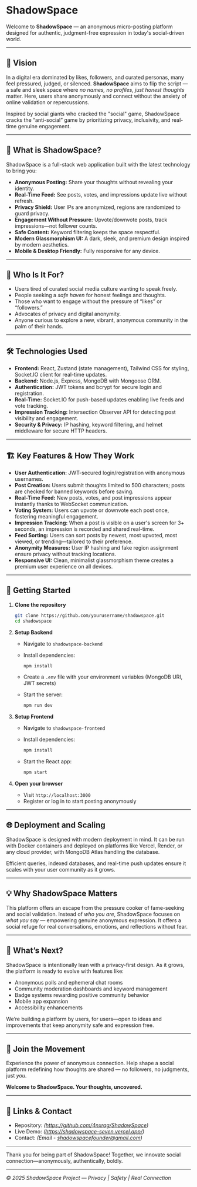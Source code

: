 # ShadowSpace

Welcome to **ShadowSpace** — an anonymous micro-posting platform designed for authentic, judgment-free expression in today's social-driven world.

***

## 🌟 Vision

In a digital era dominated by likes, followers, and curated personas, many feel pressured, judged, or silenced. **ShadowSpace** aims to flip the script — a safe and sleek space where *no names, no profiles, just honest thoughts* matter. Here, users share anonymously and connect without the anxiety of online validation or repercussions.

Inspired by social giants who cracked the "social" game, ShadowSpace cracks the “anti-social” game by prioritizing privacy, inclusivity, and real-time genuine engagement.

***

## 🚀 What is ShadowSpace?

ShadowSpace is a full-stack web application built with the latest technology to bring you:

- **Anonymous Posting:** Share your thoughts without revealing your identity.
- **Real-Time Feed:** See posts, votes, and impressions update live without refresh.
- **Privacy Shield:** User IPs are anonymized, regions are randomized to guard privacy.
- **Engagement Without Pressure:** Upvote/downvote posts, track impressions—not follower counts.
- **Safe Content:** Keyword filtering keeps the space respectful.
- **Modern Glassmorphism UI:** A dark, sleek, and premium design inspired by modern aesthetics.
- **Mobile & Desktop Friendly:** Fully responsive for any device.

***

## 🤝 Who Is It For?

- Users tired of curated social media culture wanting to speak freely.
- People seeking a *safe haven* for honest feelings and thoughts.
- Those who want to engage without the pressure of “likes” or “followers.”
- Advocates of privacy and digital anonymity.
- Anyone curious to explore a new, vibrant, anonymous community in the palm of their hands.

***

## 🛠️ Technologies Used

- **Frontend:** React, Zustand (state management), Tailwind CSS for styling, Socket.IO client for real-time updates.
- **Backend:** Node.js, Express, MongoDB with Mongoose ORM.
- **Authentication:** JWT tokens and bcrypt for secure login and registration.
- **Real-Time:** Socket.IO for push-based updates enabling live feeds and vote tracking.
- **Impression Tracking:** Intersection Observer API for detecting post visibility and engagement.
- **Security & Privacy:** IP hashing, keyword filtering, and helmet middleware for secure HTTP headers.

***

## 🏗️ Key Features & How They Work

- **User Authentication:** JWT-secured login/registration with anonymous usernames.
- **Post Creation:** Users submit thoughts limited to 500 characters; posts are checked for banned keywords before saving.
- **Real-Time Feed:** New posts, votes, and post impressions appear instantly thanks to WebSocket communication.
- **Voting System:** Users can upvote or downvote each post once, fostering meaningful engagement.
- **Impression Tracking:** When a post is visible on a user's screen for 3+ seconds, an impression is recorded and shared real-time.
- **Feed Sorting:** Users can sort posts by newest, most upvoted, most viewed, or trending—tailored to their preference.
- **Anonymity Measures:** User IP hashing and fake region assignment ensure privacy without tracking locations.
- **Responsive UI:** Clean, minimalist glassmorphism theme creates a premium user experience on all devices.

***

## 🚦 Getting Started

1. **Clone the repository**

   ```bash
   git clone https://github.com/yourusername/shadowspace.git
   cd shadowspace
   ```

2. **Setup Backend**

   - Navigate to `shadowspace-backend`
   - Install dependencies:

     ```bash
     npm install
     ```

   - Create a `.env` file with your environment variables (MongoDB URI, JWT secrets)
   - Start the server:

     ```bash
     npm run dev
     ```

3. **Setup Frontend**

   - Navigate to `shadowspace-frontend`
   - Install dependencies:

     ```bash
     npm install
     ```

   - Start the React app:

     ```bash
     npm start
     ```

4. **Open your browser**

   - Visit `http://localhost:3000`
   - Register or log in to start posting anonymously

***

## 🌐 Deployment and Scaling

ShadowSpace is designed with modern deployment in mind. It can be run with Docker containers and deployed on platforms like Vercel, Render, or any cloud provider, with MongoDB Atlas handling the database.

Efficient queries, indexed databases, and real-time push updates ensure it scales with your user community as it grows.

***

## 💡 Why ShadowSpace Matters

This platform offers an escape from the pressure cooker of fame-seeking and social validation. Instead of *who you are*, ShadowSpace focuses on *what you say* — empowering genuine anonymous expression. It offers a social refuge for real conversations, emotions, and reflections without fear.

***

## 🤔 What’s Next?

ShadowSpace is intentionally lean with a privacy-first design. As it grows, the platform is ready to evolve with features like:

- Anonymous polls and ephemeral chat rooms
- Community moderation dashboards and keyword management
- Badge systems rewarding positive community behavior
- Mobile app expansion
- Accessibility enhancements

We’re building a platform by users, for users—open to ideas and improvements that keep anonymity safe and expression free.

***

## 🌟 Join the Movement

Experience the power of anonymous connection. Help shape a social platform redefining how thoughts are shared — no followers, no judgments, just *you*.

**Welcome to ShadowSpace. Your thoughts, uncovered.**

***

## 🔗 Links & Contact

- Repository: *(https://github.com/4nxrag/ShadowSpace)*
- Live Demo: *(https://shadowspace-seven.vercel.app/)*
- Contact: *(Email - shadowspacefounder@gmail.com)*

***

Thank you for being part of ShadowSpace! Together, we innovate social connection—anonymously, authentically, boldly.

***

*© 2025 ShadowSpace Project — Privacy | Safety | Real Connection*
